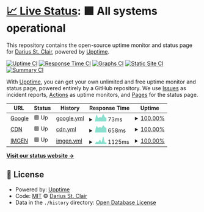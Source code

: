 # [📈 Live Status](https://status.darius.lol): <!--live status--> **🟩 All systems operational**

This repository contains the open-source uptime monitor and status page for [Darius St. Clair](https://status.darius.lol), powered by [Upptime](https://github.com/upptime/upptime).

[![Uptime CI](https://github.com/koj-co/upptime/workflows/Uptime%20CI/badge.svg)](https://github.com/koj-co/upptime/actions?query=workflow%3A%22Uptime+CI%22)
[![Response Time CI](https://github.com/koj-co/upptime/workflows/Response%20Time%20CI/badge.svg)](https://github.com/koj-co/upptime/actions?query=workflow%3A%22Response+Time+CI%22)
[![Graphs CI](https://github.com/koj-co/upptime/workflows/Graphs%20CI/badge.svg)](https://github.com/koj-co/upptime/actions?query=workflow%3A%22Graphs+CI%22)
[![Static Site CI](https://github.com/koj-co/upptime/workflows/Static%20Site%20CI/badge.svg)](https://github.com/koj-co/upptime/actions?query=workflow%3A%22Static+Site+CI%22)
[![Summary CI](https://github.com/koj-co/upptime/workflows/Summary%20CI/badge.svg)](https://github.com/koj-co/upptime/actions?query=workflow%3A%22Summary+CI%22)

With [Upptime](https://upptime.js.org), you can get your own unlimited and free uptime monitor and status page, powered entirely by a GitHub repository. We use [Issues](https://github.com/DariusStClair/Uptime/issues) as incident reports, [Actions](https://github.com/DariusStClair/Uptime/actions) as uptime monitors, and [Pages](https://status.darius.lol) for the status page.

<!--start: status pages-->
<!-- This summary is generated by Upptime (https://github.com/upptime/upptime) -->
<!-- Do not edit this manually, your changes will be overwritten -->
<!-- prettier-ignore -->
| URL | Status | History | Response Time | Uptime |
| --- | ------ | ------- | ------------- | ------ |
| <img alt="" src="https://favicons.githubusercontent.com/www.google.com" height="13"> [Google](https://www.google.com) | 🟩 Up | [google.yml](https://github.com/DariusStClair/Uptime/commits/master/history/google.yml) | <details><summary><img alt="Response time graph" src="./graphs/google/response-time-week.png" height="20"> 73ms</summary><br><a href="https://status.darius.lol/history/google"><img alt="Response time 80" src="https://img.shields.io/endpoint?url=https%3A%2F%2Fraw.githubusercontent.com%2FDariusStClair%2FUptime%2Fmaster%2Fapi%2Fgoogle%2Fresponse-time.json"></a><br><a href="https://status.darius.lol/history/google"><img alt="24-hour response time 96" src="https://img.shields.io/endpoint?url=https%3A%2F%2Fraw.githubusercontent.com%2FDariusStClair%2FUptime%2Fmaster%2Fapi%2Fgoogle%2Fresponse-time-day.json"></a><br><a href="https://status.darius.lol/history/google"><img alt="7-day response time 73" src="https://img.shields.io/endpoint?url=https%3A%2F%2Fraw.githubusercontent.com%2FDariusStClair%2FUptime%2Fmaster%2Fapi%2Fgoogle%2Fresponse-time-week.json"></a><br><a href="https://status.darius.lol/history/google"><img alt="30-day response time 80" src="https://img.shields.io/endpoint?url=https%3A%2F%2Fraw.githubusercontent.com%2FDariusStClair%2FUptime%2Fmaster%2Fapi%2Fgoogle%2Fresponse-time-month.json"></a><br><a href="https://status.darius.lol/history/google"><img alt="1-year response time 80" src="https://img.shields.io/endpoint?url=https%3A%2F%2Fraw.githubusercontent.com%2FDariusStClair%2FUptime%2Fmaster%2Fapi%2Fgoogle%2Fresponse-time-year.json"></a></details> | <details><summary><a href="https://status.darius.lol/history/google">100.00%</a></summary><a href="https://status.darius.lol/history/google"><img alt="All-time uptime 100.00%" src="https://img.shields.io/endpoint?url=https%3A%2F%2Fraw.githubusercontent.com%2FDariusStClair%2FUptime%2Fmaster%2Fapi%2Fgoogle%2Fuptime.json"></a><br><a href="https://status.darius.lol/history/google"><img alt="24-hour uptime 100.00%" src="https://img.shields.io/endpoint?url=https%3A%2F%2Fraw.githubusercontent.com%2FDariusStClair%2FUptime%2Fmaster%2Fapi%2Fgoogle%2Fuptime-day.json"></a><br><a href="https://status.darius.lol/history/google"><img alt="7-day uptime 100.00%" src="https://img.shields.io/endpoint?url=https%3A%2F%2Fraw.githubusercontent.com%2FDariusStClair%2FUptime%2Fmaster%2Fapi%2Fgoogle%2Fuptime-week.json"></a><br><a href="https://status.darius.lol/history/google"><img alt="30-day uptime 100.00%" src="https://img.shields.io/endpoint?url=https%3A%2F%2Fraw.githubusercontent.com%2FDariusStClair%2FUptime%2Fmaster%2Fapi%2Fgoogle%2Fuptime-month.json"></a><br><a href="https://status.darius.lol/history/google"><img alt="1-year uptime 100.00%" src="https://img.shields.io/endpoint?url=https%3A%2F%2Fraw.githubusercontent.com%2FDariusStClair%2FUptime%2Fmaster%2Fapi%2Fgoogle%2Fuptime-year.json"></a></details>
| <img alt="" src="https://favicons.githubusercontent.com/i.darius.lol" height="13"> [CDN](https://i.darius.lol) | 🟩 Up | [cdn.yml](https://github.com/DariusStClair/Uptime/commits/master/history/cdn.yml) | <details><summary><img alt="Response time graph" src="./graphs/cdn/response-time-week.png" height="20"> 658ms</summary><br><a href="https://status.darius.lol/history/cdn"><img alt="Response time 717" src="https://img.shields.io/endpoint?url=https%3A%2F%2Fraw.githubusercontent.com%2FDariusStClair%2FUptime%2Fmaster%2Fapi%2Fcdn%2Fresponse-time.json"></a><br><a href="https://status.darius.lol/history/cdn"><img alt="24-hour response time 897" src="https://img.shields.io/endpoint?url=https%3A%2F%2Fraw.githubusercontent.com%2FDariusStClair%2FUptime%2Fmaster%2Fapi%2Fcdn%2Fresponse-time-day.json"></a><br><a href="https://status.darius.lol/history/cdn"><img alt="7-day response time 658" src="https://img.shields.io/endpoint?url=https%3A%2F%2Fraw.githubusercontent.com%2FDariusStClair%2FUptime%2Fmaster%2Fapi%2Fcdn%2Fresponse-time-week.json"></a><br><a href="https://status.darius.lol/history/cdn"><img alt="30-day response time 717" src="https://img.shields.io/endpoint?url=https%3A%2F%2Fraw.githubusercontent.com%2FDariusStClair%2FUptime%2Fmaster%2Fapi%2Fcdn%2Fresponse-time-month.json"></a><br><a href="https://status.darius.lol/history/cdn"><img alt="1-year response time 717" src="https://img.shields.io/endpoint?url=https%3A%2F%2Fraw.githubusercontent.com%2FDariusStClair%2FUptime%2Fmaster%2Fapi%2Fcdn%2Fresponse-time-year.json"></a></details> | <details><summary><a href="https://status.darius.lol/history/cdn">100.00%</a></summary><a href="https://status.darius.lol/history/cdn"><img alt="All-time uptime 100.00%" src="https://img.shields.io/endpoint?url=https%3A%2F%2Fraw.githubusercontent.com%2FDariusStClair%2FUptime%2Fmaster%2Fapi%2Fcdn%2Fuptime.json"></a><br><a href="https://status.darius.lol/history/cdn"><img alt="24-hour uptime 100.00%" src="https://img.shields.io/endpoint?url=https%3A%2F%2Fraw.githubusercontent.com%2FDariusStClair%2FUptime%2Fmaster%2Fapi%2Fcdn%2Fuptime-day.json"></a><br><a href="https://status.darius.lol/history/cdn"><img alt="7-day uptime 100.00%" src="https://img.shields.io/endpoint?url=https%3A%2F%2Fraw.githubusercontent.com%2FDariusStClair%2FUptime%2Fmaster%2Fapi%2Fcdn%2Fuptime-week.json"></a><br><a href="https://status.darius.lol/history/cdn"><img alt="30-day uptime 100.00%" src="https://img.shields.io/endpoint?url=https%3A%2F%2Fraw.githubusercontent.com%2FDariusStClair%2FUptime%2Fmaster%2Fapi%2Fcdn%2Fuptime-month.json"></a><br><a href="https://status.darius.lol/history/cdn"><img alt="1-year uptime 100.00%" src="https://img.shields.io/endpoint?url=https%3A%2F%2Fraw.githubusercontent.com%2FDariusStClair%2FUptime%2Fmaster%2Fapi%2Fcdn%2Fuptime-year.json"></a></details>
| <img alt="" src="https://favicons.githubusercontent.com/darius.lol" height="13"> [IMGEN](https://darius.lol/) | 🟩 Up | [imgen.yml](https://github.com/DariusStClair/Uptime/commits/master/history/imgen.yml) | <details><summary><img alt="Response time graph" src="./graphs/imgen/response-time-week.png" height="20"> 1125ms</summary><br><a href="https://status.darius.lol/history/imgen"><img alt="Response time 884" src="https://img.shields.io/endpoint?url=https%3A%2F%2Fraw.githubusercontent.com%2FDariusStClair%2FUptime%2Fmaster%2Fapi%2Fimgen%2Fresponse-time.json"></a><br><a href="https://status.darius.lol/history/imgen"><img alt="24-hour response time 1054" src="https://img.shields.io/endpoint?url=https%3A%2F%2Fraw.githubusercontent.com%2FDariusStClair%2FUptime%2Fmaster%2Fapi%2Fimgen%2Fresponse-time-day.json"></a><br><a href="https://status.darius.lol/history/imgen"><img alt="7-day response time 1125" src="https://img.shields.io/endpoint?url=https%3A%2F%2Fraw.githubusercontent.com%2FDariusStClair%2FUptime%2Fmaster%2Fapi%2Fimgen%2Fresponse-time-week.json"></a><br><a href="https://status.darius.lol/history/imgen"><img alt="30-day response time 884" src="https://img.shields.io/endpoint?url=https%3A%2F%2Fraw.githubusercontent.com%2FDariusStClair%2FUptime%2Fmaster%2Fapi%2Fimgen%2Fresponse-time-month.json"></a><br><a href="https://status.darius.lol/history/imgen"><img alt="1-year response time 884" src="https://img.shields.io/endpoint?url=https%3A%2F%2Fraw.githubusercontent.com%2FDariusStClair%2FUptime%2Fmaster%2Fapi%2Fimgen%2Fresponse-time-year.json"></a></details> | <details><summary><a href="https://status.darius.lol/history/imgen">100.00%</a></summary><a href="https://status.darius.lol/history/imgen"><img alt="All-time uptime 100.00%" src="https://img.shields.io/endpoint?url=https%3A%2F%2Fraw.githubusercontent.com%2FDariusStClair%2FUptime%2Fmaster%2Fapi%2Fimgen%2Fuptime.json"></a><br><a href="https://status.darius.lol/history/imgen"><img alt="24-hour uptime 100.00%" src="https://img.shields.io/endpoint?url=https%3A%2F%2Fraw.githubusercontent.com%2FDariusStClair%2FUptime%2Fmaster%2Fapi%2Fimgen%2Fuptime-day.json"></a><br><a href="https://status.darius.lol/history/imgen"><img alt="7-day uptime 100.00%" src="https://img.shields.io/endpoint?url=https%3A%2F%2Fraw.githubusercontent.com%2FDariusStClair%2FUptime%2Fmaster%2Fapi%2Fimgen%2Fuptime-week.json"></a><br><a href="https://status.darius.lol/history/imgen"><img alt="30-day uptime 100.00%" src="https://img.shields.io/endpoint?url=https%3A%2F%2Fraw.githubusercontent.com%2FDariusStClair%2FUptime%2Fmaster%2Fapi%2Fimgen%2Fuptime-month.json"></a><br><a href="https://status.darius.lol/history/imgen"><img alt="1-year uptime 100.00%" src="https://img.shields.io/endpoint?url=https%3A%2F%2Fraw.githubusercontent.com%2FDariusStClair%2FUptime%2Fmaster%2Fapi%2Fimgen%2Fuptime-year.json"></a></details>

<!--end: status pages-->

[**Visit our status website →**](https://status.darius.lol)

## 📄 License

- Powered by: [Upptime](https://github.com/upptime/upptime)
- Code: [MIT](./LICENSE) © [Darius St. Clair](https://status.darius.lol)
- Data in the `./history` directory: [Open Database License](https://opendatacommons.org/licenses/odbl/1-0/)
